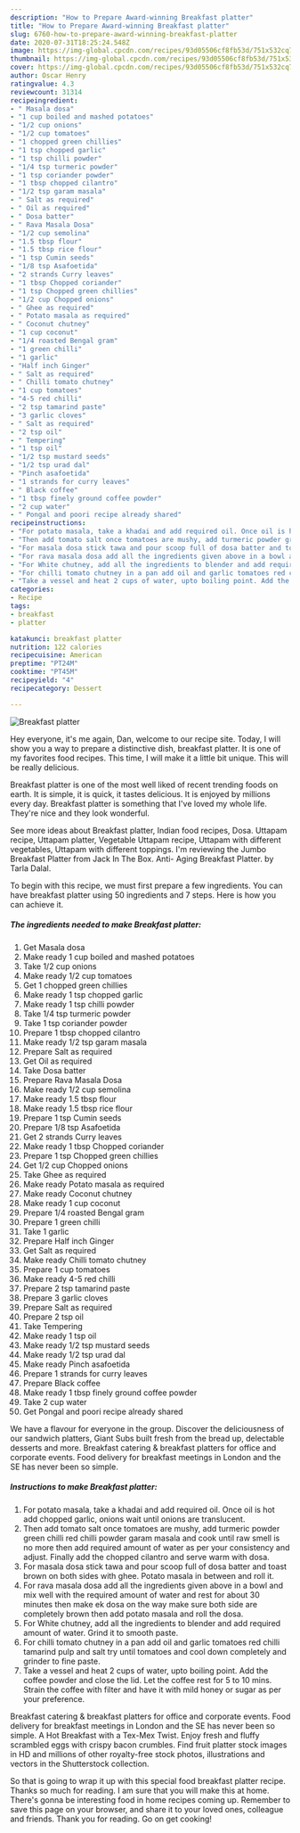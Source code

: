 ```yaml
---
description: "How to Prepare Award-winning Breakfast platter"
title: "How to Prepare Award-winning Breakfast platter"
slug: 6760-how-to-prepare-award-winning-breakfast-platter
date: 2020-07-31T18:25:24.548Z
image: https://img-global.cpcdn.com/recipes/93d05506cf8fb53d/751x532cq70/breakfast-platter-recipe-main-photo.jpg
thumbnail: https://img-global.cpcdn.com/recipes/93d05506cf8fb53d/751x532cq70/breakfast-platter-recipe-main-photo.jpg
cover: https://img-global.cpcdn.com/recipes/93d05506cf8fb53d/751x532cq70/breakfast-platter-recipe-main-photo.jpg
author: Oscar Henry
ratingvalue: 4.3
reviewcount: 31314
recipeingredient:
- " Masala dosa"
- "1 cup boiled and mashed potatoes"
- "1/2 cup onions"
- "1/2 cup tomatoes"
- "1 chopped green chillies"
- "1 tsp chopped garlic"
- "1 tsp chilli powder"
- "1/4 tsp turmeric powder"
- "1 tsp coriander powder"
- "1 tbsp chopped cilantro"
- "1/2 tsp garam masala"
- " Salt as required"
- " Oil as required"
- " Dosa batter"
- " Rava Masala Dosa"
- "1/2 cup semolina"
- "1.5 tbsp flour"
- "1.5 tbsp rice flour"
- "1 tsp Cumin seeds"
- "1/8 tsp Asafoetida"
- "2 strands Curry leaves"
- "1 tbsp Chopped coriander"
- "1 tsp Chopped green chillies"
- "1/2 cup Chopped onions"
- " Ghee as required"
- " Potato masala as required"
- " Coconut chutney"
- "1 cup coconut"
- "1/4 roasted Bengal gram"
- "1 green chilli"
- "1 garlic"
- "Half inch Ginger"
- " Salt as required"
- " Chilli tomato chutney"
- "1 cup tomatoes"
- "4-5 red chilli"
- "2 tsp tamarind paste"
- "3 garlic cloves"
- " Salt as required"
- "2 tsp oil"
- " Tempering"
- "1 tsp oil"
- "1/2 tsp mustard seeds"
- "1/2 tsp urad dal"
- "Pinch asafoetida"
- "1 strands for curry leaves"
- " Black coffee"
- "1 tbsp finely ground coffee powder"
- "2 cup water"
- " Pongal and poori recipe already shared"
recipeinstructions:
- "For potato masala, take a khadai and add required oil. Once oil is hot add chopped garlic, onions wait until onions are translucent."
- "Then add tomato salt once tomatoes are mushy, add turmeric powder green chilli red chilli powder garam masala and cook until raw smell is no more then add required amount of water as per your consistency and adjust. Finally add the chopped cilantro and serve warm with dosa."
- "For masala dosa stick tawa and pour scoop full of dosa batter and toast brown on both sides with ghee. Potato masala in between and roll it."
- "For rava masala dosa add all the ingredients given above in a bowl and mix well with the required amount of water and rest for about 30 minutes then make ek dosa on the way make sure both side are completely brown then add potato masala and roll the dosa."
- "For White chutney, add all the ingredients to blender and add required amount of water. Grind it to smooth paste."
- "For chilli tomato chutney in a pan add oil and garlic tomatoes red chilli tamarind pulp and salt try until tomatoes and cool down completely and grinder to fine paste."
- "Take a vessel and heat 2 cups of water, upto boiling point. Add the coffee powder and close the lid. Let the coffee rest for 5 to 10 mins. Strain the coffee with filter and have it with mild honey or sugar as per your preference."
categories:
- Recipe
tags:
- breakfast
- platter

katakunci: breakfast platter 
nutrition: 122 calories
recipecuisine: American
preptime: "PT24M"
cooktime: "PT45M"
recipeyield: "4"
recipecategory: Dessert

---
```



![Breakfast platter](https://img-global.cpcdn.com/recipes/93d05506cf8fb53d/751x532cq70/breakfast-platter-recipe-main-photo.jpg)

Hey everyone, it's me again, Dan, welcome to our recipe site. Today, I will show you a way to prepare a distinctive dish, breakfast platter. It is one of my favorites food recipes. This time, I will make it a little bit unique. This will be really delicious.

Breakfast platter is one of the most well liked of recent trending foods on earth. It is simple, it is quick, it tastes delicious. It is enjoyed by millions every day. Breakfast platter is something that I've loved my whole life. They're nice and they look wonderful.

See more ideas about Breakfast platter, Indian food recipes, Dosa. Uttapam recipe, Uttapam platter, Vegetable Uttapam recipe, Uttapam with different vegetables, Uttapam with different toppings. I&#39;m reviewing the Jumbo Breakfast Platter from Jack In The Box. Anti- Aging Breakfast Platter. by Tarla Dalal.


To begin with this recipe, we must first prepare a few ingredients. You can have breakfast platter using 50 ingredients and 7 steps. Here is how you can achieve it.

<!--inarticleads1-->

##### The ingredients needed to make Breakfast platter:

1. Get  Masala dosa
1. Make ready 1 cup boiled and mashed potatoes
1. Take 1/2 cup onions
1. Make ready 1/2 cup tomatoes
1. Get 1 chopped green chillies
1. Make ready 1 tsp chopped garlic
1. Make ready 1 tsp chilli powder
1. Take 1/4 tsp turmeric powder
1. Take 1 tsp coriander powder
1. Prepare 1 tbsp chopped cilantro
1. Make ready 1/2 tsp garam masala
1. Prepare  Salt as required
1. Get  Oil as required
1. Take  Dosa batter
1. Prepare  Rava Masala Dosa
1. Make ready 1/2 cup semolina
1. Make ready 1.5 tbsp flour
1. Make ready 1.5 tbsp rice flour
1. Prepare 1 tsp Cumin seeds
1. Prepare 1/8 tsp Asafoetida
1. Get 2 strands Curry leaves
1. Make ready 1 tbsp Chopped coriander
1. Prepare 1 tsp Chopped green chillies
1. Get 1/2 cup Chopped onions
1. Take  Ghee as required
1. Make ready  Potato masala as required
1. Make ready  Coconut chutney
1. Make ready 1 cup coconut
1. Prepare 1/4 roasted Bengal gram
1. Prepare 1 green chilli
1. Take 1 garlic
1. Prepare Half inch Ginger
1. Get  Salt as required
1. Make ready  Chilli tomato chutney
1. Prepare 1 cup tomatoes
1. Make ready 4-5 red chilli
1. Prepare 2 tsp tamarind paste
1. Prepare 3 garlic cloves
1. Prepare  Salt as required
1. Prepare 2 tsp oil
1. Take  Tempering
1. Make ready 1 tsp oil
1. Make ready 1/2 tsp mustard seeds
1. Make ready 1/2 tsp urad dal
1. Make ready Pinch asafoetida
1. Prepare 1 strands for curry leaves
1. Prepare  Black coffee
1. Make ready 1 tbsp finely ground coffee powder
1. Take 2 cup water
1. Get  Pongal and poori recipe already shared


We have a flavour for everyone in the group. Discover the deliciousness of our sandwich platters, Giant Subs built fresh from the bread up, delectable desserts and more. Breakfast catering &amp; breakfast platters for office and corporate events. Food delivery for breakfast meetings in London and the SE has never been so simple. 

<!--inarticleads2-->

##### Instructions to make Breakfast platter:

1. For potato masala, take a khadai and add required oil. Once oil is hot add chopped garlic, onions wait until onions are translucent.
1. Then add tomato salt once tomatoes are mushy, add turmeric powder green chilli red chilli powder garam masala and cook until raw smell is no more then add required amount of water as per your consistency and adjust. Finally add the chopped cilantro and serve warm with dosa.
1. For masala dosa stick tawa and pour scoop full of dosa batter and toast brown on both sides with ghee. Potato masala in between and roll it.
1. For rava masala dosa add all the ingredients given above in a bowl and mix well with the required amount of water and rest for about 30 minutes then make ek dosa on the way make sure both side are completely brown then add potato masala and roll the dosa.
1. For White chutney, add all the ingredients to blender and add required amount of water. Grind it to smooth paste.
1. For chilli tomato chutney in a pan add oil and garlic tomatoes red chilli tamarind pulp and salt try until tomatoes and cool down completely and grinder to fine paste.
1. Take a vessel and heat 2 cups of water, upto boiling point. Add the coffee powder and close the lid. Let the coffee rest for 5 to 10 mins. Strain the coffee with filter and have it with mild honey or sugar as per your preference.


Breakfast catering &amp; breakfast platters for office and corporate events. Food delivery for breakfast meetings in London and the SE has never been so simple. A Hot Breakfast with a Tex-Mex Twist. Enjoy fresh and fluffy scrambled eggs with crispy bacon crumbles. Find fruit platter stock images in HD and millions of other royalty-free stock photos, illustrations and vectors in the Shutterstock collection. 

So that is going to wrap it up with this special food breakfast platter recipe. Thanks so much for reading. I am sure that you will make this at home. There's gonna be interesting food in home recipes coming up. Remember to save this page on your browser, and share it to your loved ones, colleague and friends. Thank you for reading. Go on get cooking!
